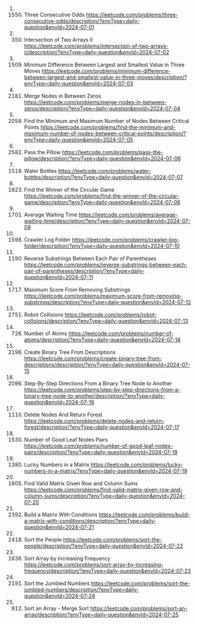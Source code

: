 1. 1550. Three Consecutive Odds
https://leetcode.com/problems/three-consecutive-odds/description/?envType=daily-question&envId=2024-07-01
2. 350. Intersection of Two Arrays II
https://leetcode.com/problems/intersection-of-two-arrays-ii/description/?envType=daily-question&envId=2024-07-02
3. 1509. Minimum Difference Between Largest and Smallest Value in Three Moves
https://leetcode.com/problems/minimum-difference-between-largest-and-smallest-value-in-three-moves/description/?envType=daily-question&envId=2024-07-03
4. 2181. Merge Nodes in Between Zeros
https://leetcode.com/problems/merge-nodes-in-between-zeros/description/?envType=daily-question&envId=2024-07-04
5. 2058. Find the Minimum and Maximum Number of Nodes Between Critical Points
https://leetcode.com/problems/find-the-minimum-and-maximum-number-of-nodes-between-critical-points/description/?envType=daily-question&envId=2024-07-05
6. 2582. Pass the Pillow
https://leetcode.com/problems/pass-the-pillow/description/?envType=daily-question&envId=2024-07-06
7. 1518. Water Bottles
https://leetcode.com/problems/water-bottles/description/?envType=daily-question&envId=2024-07-07
8. 1823. Find the Winner of the Circular Game
https://leetcode.com/problems/find-the-winner-of-the-circular-game/description/?envType=daily-question&envId=2024-07-08
9. 1701. Average Waiting Time
https://leetcode.com/problems/average-waiting-time/description/?envType=daily-question&envId=2024-07-09
10. 1598. Crawler Log Folder
https://leetcode.com/problems/crawler-log-folder/description/?envType=daily-question&envId=2024-07-10
11. 1190. Reverse Substrings Between Each Pair of Parentheses
https://leetcode.com/problems/reverse-substrings-between-each-pair-of-parentheses/description/?envType=daily-question&envId=2024-07-11
12. 1717. Maximum Score From Removing Substrings
https://leetcode.com/problems/maximum-score-from-removing-substrings/description/?envType=daily-question&envId=2024-07-12
13. 2751. Robot Collisions
https://leetcode.com/problems/robot-collisions/description/?envType=daily-question&envId=2024-07-13
14. 726. Number of Atoms
https://leetcode.com/problems/number-of-atoms/description/?envType=daily-question&envId=2024-07-14
15. 2196. Create Binary Tree From Descriptions
https://leetcode.com/problems/create-binary-tree-from-descriptions/description/?envType=daily-question&envId=2024-07-15
16. 2096. Step-By-Step Directions From a Binary Tree Node to Another
https://leetcode.com/problems/step-by-step-directions-from-a-binary-tree-node-to-another/description/?envType=daily-question&envId=2024-07-16
17. 1110. Delete Nodes And Return Forest
https://leetcode.com/problems/delete-nodes-and-return-forest/description/?envType=daily-question&envId=2024-07-17
18. 1530. Number of Good Leaf Nodes Pairs
https://leetcode.com/problems/number-of-good-leaf-nodes-pairs/description/?envType=daily-question&envId=2024-07-18
19. 1380. Lucky Numbers in a Matrix
https://leetcode.com/problems/lucky-numbers-in-a-matrix/?envType=daily-question&envId=2024-07-19
20. 1605. Find Valid Matrix Given Row and Column Sums
https://leetcode.com/problems/find-valid-matrix-given-row-and-column-sums/description/?envType=daily-question&envId=2024-07-20
21. 2392. Build a Matrix With Conditions
https://leetcode.com/problems/build-a-matrix-with-conditions/description/?envType=daily-question&envId=2024-07-21
22. 2418. Sort the People
https://leetcode.com/problems/sort-the-people/description/?envType=daily-question&envId=2024-07-22
23. 1636. Sort Array by Increasing Frequency
https://leetcode.com/problems/sort-array-by-increasing-frequency/description/?envType=daily-question&envId=2024-07-23
24. 2191. Sort the Jumbled Numbers
https://leetcode.com/problems/sort-the-jumbled-numbers/description/?envType=daily-question&envId=2024-07-24
25. 912. Sort an Array - Merge Sort
https://leetcode.com/problems/sort-an-array/description/?envType=daily-question&envId=2024-07-25